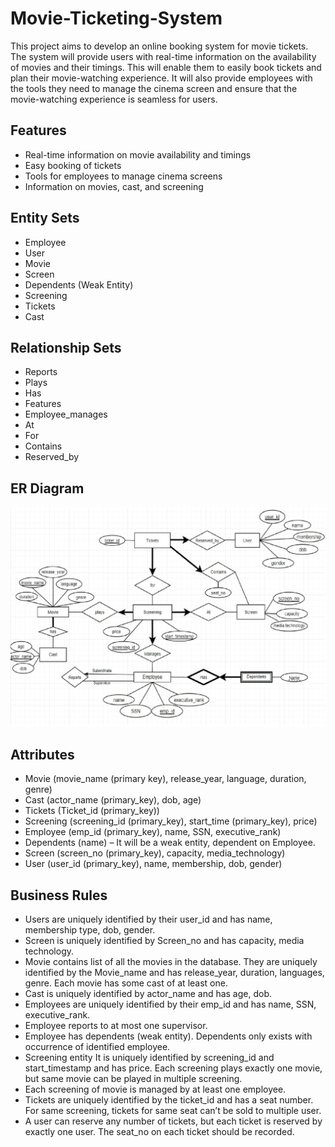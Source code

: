 # Movie-Ticketing-System
This project aims to develop an online booking system for movie tickets. The system will provide users with real-time information on the availability of movies and their timings. This will enable them to easily book tickets and plan their movie-watching experience. It will also provide employees with the tools they need to manage the cinema screen and ensure that the movie-watching experience is seamless for users.

## Features
- Real-time information on movie availability and timings
- Easy booking of tickets
- Tools for employees to manage cinema screens
- Information on movies, cast, and screening

## Entity Sets
- Employee
- User
- Movie
- Screen
- Dependents (Weak Entity)
- Screening
- Tickets
- Cast

## Relationship Sets
- Reports
- Plays
- Has
- Features
- Employee_manages
- At
- For
- Contains
- Reserved_by

## ER Diagram
![Leaderboards screenshot](/ER.png)

## Attributes
- Movie (movie_name (primary key), release_year, language, duration, genre)
- Cast (actor_name (primary_key), dob, age)
- Tickets (Ticket_id (primary_key))
- Screening (screening_id (primary_key), start_time (primary_key), price)
- Employee (emp_id (primary_key), name, SSN, executive_rank)
- Dependents (name) – It will be a weak entity, dependent on Employee.
- Screen (screen_no (primary_key), capacity, media_technology)
- User (user_id (primary_key), name, membership, dob, gender)

## Business Rules
- Users are uniquely identified by their user_id and has name, membership type, dob, gender.
- Screen is uniquely identified by Screen_no and has capacity, media technology.
- Movie contains list of all the movies in the database. They are uniquely identified by the Movie_name and has release_year, duration, languages, genre. Each movie has some cast of at least one.
- Cast is uniquely identified by actor_name and has age, dob.
- Employees are uniquely identified by their emp_id and has name, SSN, executive_rank.
- Employee reports to at most one supervisor.
- Employee has dependents (weak entity). Dependents only exists with occurrence of identified employee.
- Screening entity It is uniquely identified by screening_id and start_timestamp and has price. Each screening plays exactly one movie, but same movie can be played in multiple screening.
- Each screening of movie is managed by at least one employee.
- Tickets are uniquely identified by the ticket_id and has a seat number. For same screening, tickets for same seat can’t be sold to multiple user.
- A user can reserve any number of tickets, but each ticket is reserved by exactly one user. The seat_no on each ticket should be recorded.
